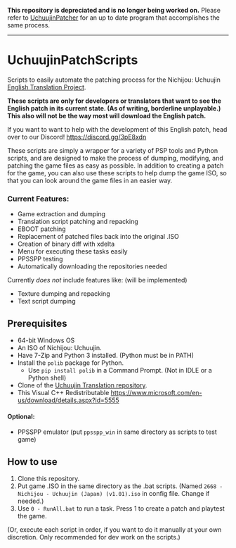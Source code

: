 **This repository is depreciated and is no longer being worked on.** Please refer to [UchuujinPatcher](https://github.com/colebob9/UchuujinPatcher) for an up to date program that accomplishes the same process.

---

# UchuujinPatchScripts
Scripts to easily automate the patching process for the Nichijou: Uchuujin [English Translation Project](https://github.com/noneucat/uchuujin). 

**These scripts are only for developers or translators that want to see the English patch in its current state. (As of writing, borderline unplayable.) This also will not be the way most will download the English patch.**

If you want to want to help with the development of this English patch, head over to our Discord! https://discord.gg/3pE8xdn

These scripts are simply a wrapper for a variety of PSP tools and Python scripts, and are designed to make the process of dumping, modifying, and patching the game files as easy as possible. In addition to creating a patch for the game, you can also use these scripts to help dump the game ISO, so that you can look around the game files in an easier way.


### Current Features:
* Game extraction and dumping
* Translation script patching and repacking
* EBOOT patching
* Replacement of patched files back into the original .ISO
* Creation of binary diff with xdelta
* Menu for executing these tasks easily
* PPSSPP testing
* Automatically downloading the repositories needed

Currently *does not* include features like: (will be implemented)

* Texture dumping and repacking
* Text script dumping



## Prerequisites
* 64-bit Windows OS
* An ISO of Nichijou: Uchuujin.
* Have 7-Zip and Python 3 installed. (Python must be in PATH)
* Install the `polib` package for Python. 
	* Use `pip install polib` in a Command Prompt. (Not in IDLE or a Python shell)
* Clone of the [Uchuujin Translation repository](https://github.com/noneucat/uchuujin).
* This Visual C++ Redistributable
    https://www.microsoft.com/en-us/download/details.aspx?id=5555

#### Optional:
* PPSSPP emulator (put `ppsspp_win` in same directory as scripts to test game)


## How to use

1. Clone this repository.
2. Put game .ISO in the same directory as the .bat scripts. (Named `2668 - Nichijou - Uchuujin (Japan) (v1.01).iso` in config file. Change if needed.)
3. Use `0 - RunAll.bat` to run a task. Press 1 to create a patch and playtest the game.

(Or, execute each script in order, if you want to do it manually at your own discretion. Only recommended for dev work on the scripts.)
